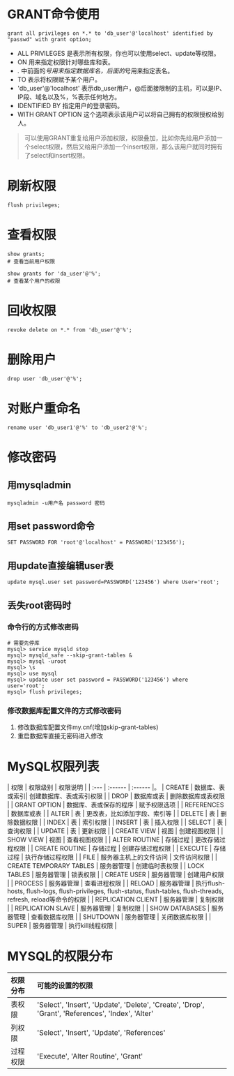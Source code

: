 # GRANT命令使用
`grant all privileges on *.* to 'db_user'@'localhost' identified by "passwd" with grant option;`
- ALL PRIVILEGES 是表示所有权限，你也可以使用select、update等权限。
- ON 用来指定权限针对哪些库和表。
- *.* 中前面的*号用来指定数据库名，后面的*号用来指定表名。
- TO 表示将权限赋予某个用户。
- 'db_user'@'localhost' 表示db_user用户，@后面接限制的主机，可以是IP、IP段、域名以及%，%表示任何地方。
- IDENTIFIED BY 指定用户的登录密码。
- WITH GRANT OPTION 这个选项表示该用户可以将自己拥有的权限授权给别人。
> 可以使用GRANT重复给用户添加权限，权限叠加，比如你先给用户添加一个select权限，然后又给用户添加一个insert权限，那么该用户就同时拥有了select和insert权限。

# 刷新权限
`flush privileges;`

# 查看权限
```
show grants;
# 查看当前用户权限

show grants for 'da_user'@'%';
# 查看某个用户的权限
```

# 回收权限
`revoke delete on *.* from 'db_user'@'%';`

# 删除用户
`drop user 'db_user'@'%'; `

# 对账户重命名
`rename user 'db_user1'@'%' to 'db_user2'@'%';`

# 修改密码
## 用mysqladmin
`mysqladmin -u用户名 password 密码`

## 用set password命令
`SET PASSWORD FOR 'root'@'localhost' = PASSWORD('123456');`

## 用update直接编辑user表
`update mysql.user set password=PASSWORD('123456') where User='root'; `

## 丢失root密码时
### 命令行的方式修改密码
```
# 需要先停库
mysql> service mysqld stop
mysql> mysqld_safe --skip-grant-tables &
mysql> mysql -uroot
mysql> \s
mysql> use mysql
mysql> update user set password = PASSWORD('123456') where user='root';
mysql> flush privileges;
```
### 修改数据库配置文件的方式修改密码
1. 修改数据库配置文件my.cnf(增加skip-grant-tables)
2. 重启数据库直接无密码进入修改

# MySQL权限列表
| 权限 | 权限级别 | 权限说明 |
| :--- | :------ | :------ |。 
| CREATE | 数据库、表或索引| 创建数据库、表或索引权限 |
| DROP | 数据库或表 | 删除数据库或表权限 |
| GRANT OPTION | 数据库、表或保存的程序 | 赋予权限选项 |
| REFERENCES | 数据库或表 |
| ALTER | 表 | 更改表，比如添加字段、索引等 |
| DELETE | 表 | 删除数据权限 |
| INDEX | 表 | 索引权限 |
| INSERT | 表 | 插入权限 |
| SELECT | 表 | 查询权限 |
| UPDATE | 表 | 更新权限 |
| CREATE VIEW | 视图 | 创建视图权限 |
| SHOW VIEW | 视图 | 查看视图权限 |
| ALTER ROUTINE | 存储过程 | 更改存储过程权限 |
| CREATE ROUTINE | 存储过程 | 创建存储过程权限 |
| EXECUTE | 存储过程 | 执行存储过程权限 |
| FILE | 服务器主机上的文件访问 | 文件访问权限 |
| CREATE TEMPORARY TABLES | 服务器管理 | 创建临时表权限 |
| LOCK TABLES | 服务器管理 | 锁表权限 |
| CREATE USER | 服务器管理 | 创建用户权限 |
| PROCESS | 服务器管理 | 查看进程权限 |
| RELOAD | 服务器管理 | 执行flush-hosts, flush-logs, flush-privileges, flush-status, flush-tables, flush-threads, refresh, reload等命令的权限 |
| REPLICATION CLIENT | 服务器管理 | 复制权限 |
| REPLICATION SLAVE | 服务器管理 | 复制权限 |
| SHOW DATABASES | 服务器管理 | 查看数据库权限 |
| SHUTDOWN | 服务器管理 | 关闭数据库权限 |
| SUPER | 服务器管理 | 执行kill线程权限 |

# MYSQL的权限分布
| 权限分布 | 可能的设置的权限 |
| :----- | :--------------- |
| 表权限 | 'Select', 'Insert', 'Update', 'Delete', 'Create', 'Drop', 'Grant', 'References', 'Index', 'Alter' |
| 列权限 | 'Select', 'Insert', 'Update', 'References' |
| 过程权限 | 'Execute', 'Alter Routine', 'Grant' |
